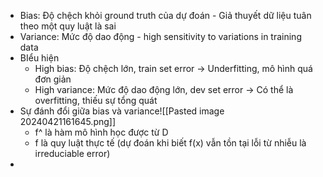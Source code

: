 - Bias: Độ chệch khỏi ground truth của dự đoán - Giả thuyết dữ liệu tuân theo một quy luật là sai
- Variance: Mức độ dao động - high sensitivity to variations in training data
- BIểu hiện
	- High bias: Độ chệch lớn, train set error -> Underfitting, mô hình quá đơn giản
	- High variance: Mức độ dao động lớn, dev set error -> Có thể là overfitting, thiếu sự tổng quát
- Sự đánh đổi giữa bias và variance![[Pasted image 20240421161645.png]]
	- f^ là hàm mô hình học được từ D
	- f là quy luật thực tế (dự đoán khi biết f(x) vẫn tồn tại lỗi từ nhiễu là irreduciable error)
- 